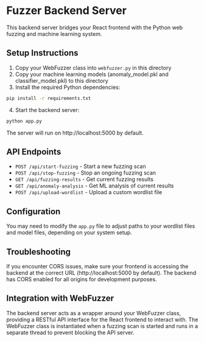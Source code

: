
# Fuzzer Backend Server

This backend server bridges your React frontend with the Python web fuzzing and machine learning system.

## Setup Instructions

1. Copy your WebFuzzer class into `webfuzzer.py` in this directory
2. Copy your machine learning models (anomaly_model.pkl and classifier_model.pkl) to this directory
3. Install the required Python dependencies:

```bash
pip install -r requirements.txt
```

4. Start the backend server:

```bash
python app.py
```

The server will run on http://localhost:5000 by default.

## API Endpoints

- `POST /api/start-fuzzing` - Start a new fuzzing scan
- `POST /api/stop-fuzzing` - Stop an ongoing fuzzing scan
- `GET /api/fuzzing-results` - Get current fuzzing results
- `GET /api/anomaly-analysis` - Get ML analysis of current results
- `POST /api/upload-wordlist` - Upload a custom wordlist file

## Configuration

You may need to modify the `app.py` file to adjust paths to your wordlist files and model files, depending on your system setup.

## Troubleshooting

If you encounter CORS issues, make sure your frontend is accessing the backend at the correct URL (http://localhost:5000 by default). The backend has CORS enabled for all origins for development purposes.

## Integration with WebFuzzer

The backend server acts as a wrapper around your WebFuzzer class, providing a RESTful API interface for the React frontend to interact with. The WebFuzzer class is instantiated when a fuzzing scan is started and runs in a separate thread to prevent blocking the API server.
